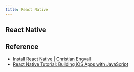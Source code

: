```yaml
---
title: React Native
---
```


## React Native


## Reference
* [Install React Native | Christian Engvall](https://www.christianengvall.se/install-react-native/)
* [React Native Tutorial: Building iOS Apps with JavaScript](https://www.raywenderlich.com/165140/react-native-tutorial-building-ios-android-apps-javascript)
